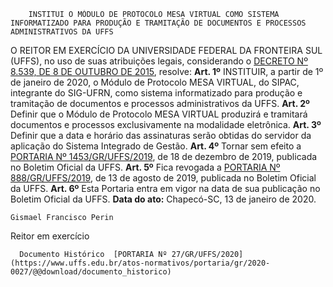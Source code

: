         INSTITUI O MÓDULO DE PROTOCOLO MESA VIRTUAL COMO SISTEMA INFORMATIZADO PARA PRODUÇÃO E TRAMITAÇÃO DE DOCUMENTOS E PROCESSOS ADMINISTRATIVOS DA UFFS  

 O REITOR EM EXERCÍCIO DA UNIVERSIDADE FEDERAL DA FRONTEIRA SUL (UFFS), no uso de suas atribuições legais, considerando o [DECRETO Nº 8.539, DE 8 DE OUTUBRO DE 2015](http://www.planalto.gov.br/ccivil_03/_Ato2015-2018/2015/Decreto/D8539.htm), resolve:   **Art. 1º**  INSTITUIR, a partir de 1º de janeiro de 2020, o Módulo de Protocolo MESA VIRTUAL, do SIPAC, integrante do SIG-UFRN, como sistema informatizado para produção e tramitação de documentos e processos administrativos da UFFS.   **Art. 2º**  Definir que o Módulo de Protocolo MESA VIRTUAL produzirá e tramitará documentos e processos exclusivamente na modalidade eletrônica.   **Art. 3º**  Definir que a data e horário das assinaturas serão obtidas do servidor da aplicação do Sistema Integrado de Gestão.   **Art. 4º**  Tornar sem efeito a [PORTARIA Nº 1453/GR/UFFS/2019](https://www.uffs.edu.br/atos-normativos/portaria/gr/2019-1453), de 18 de dezembro de 2019, publicada no Boletim Oficial da UFFS.   **Art. 5º**  Fica revogada a [PORTARIA Nº 888/GR/UFFS/2019](https://www.uffs.edu.br/atos-normativos/portaria/gr/2019-0888), de 13 de agosto de 2019, publicada no Boletim Oficial da UFFS.   **Art. 6º**  Esta Portaria entra em vigor na data de sua publicação no Boletim Oficial da UFFS.        **Data do ato:** Chapecó-SC, 13 de janeiro de 2020.   
 

    Gismael Francisco Perin   
 Reitor em exercício 

      Documento Histórico  [PORTARIA Nº 27/GR/UFFS/2020](https://www.uffs.edu.br/atos-normativos/portaria/gr/2020-0027/@@download/documento_historico)     
      